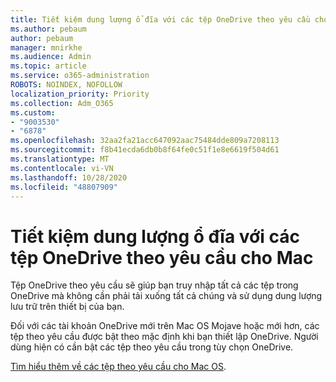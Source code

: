 ```yaml
---
title: Tiết kiệm dung lượng ổ đĩa với các tệp OneDrive theo yêu cầu cho Mac
ms.author: pebaum
author: pebaum
manager: mnirkhe
ms.audience: Admin
ms.topic: article
ms.service: o365-administration
ROBOTS: NOINDEX, NOFOLLOW
localization_priority: Priority
ms.collection: Adm_O365
ms.custom:
- "9003530"
- "6878"
ms.openlocfilehash: 32aa2fa21acc647092aac75484dde809a7208113
ms.sourcegitcommit: f8b41ecda6db0b8f64fe0c51f1e8e6619f504d61
ms.translationtype: MT
ms.contentlocale: vi-VN
ms.lasthandoff: 10/28/2020
ms.locfileid: "48807909"
---
```

# <a name="save-disk-space-with-onedrive-files-on-demand-for-mac"></a>Tiết kiệm dung lượng ổ đĩa với các tệp OneDrive theo yêu cầu cho Mac

Tệp OneDrive theo yêu cầu sẽ giúp bạn truy nhập tất cả các tệp trong OneDrive mà không cần phải tải xuống tất cả chúng và sử dụng dung lượng lưu trữ trên thiết bị của bạn.  

Đối với các tài khoản OneDrive mới trên Mac OS Mojave hoặc mới hơn, các tệp theo yêu cầu được bật theo mặc định khi bạn thiết lập OneDrive. Người dùng hiện có cần bật các tệp theo yêu cầu trong tùy chọn OneDrive.  

[Tìm hiểu thêm về các tệp theo yêu cầu cho Mac OS](https://support.microsoft.com/office/529f6d53-e572-4922-a585-e7a318c135f0).

